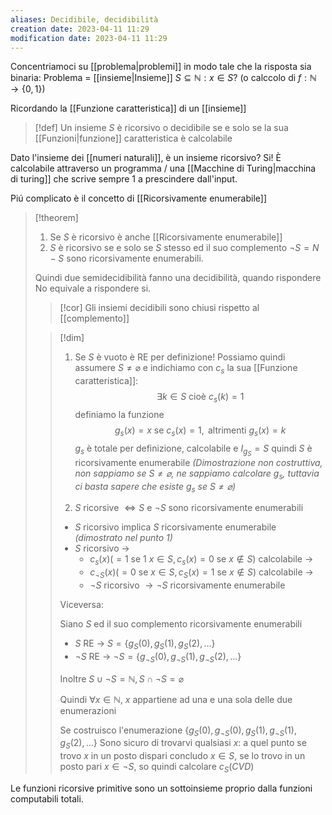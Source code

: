 ```yaml
---
aliases: Decidibile, decidibilità
creation date: 2023-04-11 11:29
modification date: 2023-04-11 11:29
---
```


Concentriamoci su [[problema|problemi]] in modo tale che la risposta sia binaria:
Problema = [[insieme|Insieme]] $S \subseteq \mathbb{N} : x \in S$?
(o calccolo di $f : \mathbb{N} \to \{ 0,1 \}$)

Ricordando la [[Funzione caratteristica]] di un [[insieme]]

> [!def]
> Un insieme $S$ è ricorsivo o decidibile se e solo se la sua [[Funzioni|funzione]] caratteristica è calcolabile

Dato l'insieme dei [[numeri naturali]], è un insieme ricorsivo?
Si! È calcolabile attraverso un programma / una [[Macchine di Turing|macchina di turing]] che scrive sempre 1 a prescindere dall'input. 

Piú complicato è il concetto di [[Ricorsivamente enumerabile]]

>[!theorem]
>1. Se $S$ è ricorsivo è anche [[Ricorsivamente enumerabile]]
>2. $S$ è ricorsivo se e solo se $S$ stesso ed il suo complemento $\neg S = N - S$ sono ricorsivamente enumerabili.
>
>Quindi due semidecidibilità fanno una decidibilità, quando rispondere No equivale a rispondere si.
>
>>[!cor]
>>Gli insiemi decidibili sono chiusi rispetto al [[complemento]]
>
>>[!dim]
>>1. Se $S$ è vuoto è RE per definizione!
>>   Possiamo quindi assumere $S \neq \varnothing$ e indichiamo con $c_{s}$ la sua [[Funzione caratteristica]]:
>>   $$ \exists k \in S  \text{ cioè } c_{s}(k) = 1$$
>>   definiamo la funzione
>>   $$ g_{s}(x) = x \text{ se } c_{s}(x) = 1, \text{ altrimenti }g_{s}(x)=k $$
>>   $g_{s}$ è totale per definizione, calcolabile e $I_{g_{S}} = S$
>>   quindi $S$ è ricorsivamente enumerabile
>>   *(Dimostrazione non costruttiva, non sappiamo se $S \neq \varnothing$, ne sappiamo calcolare $g_{s}$, tuttavia ci basta sapere che esiste $g_{s}$ se $S \neq \varnothing$)*
>>
>>2. $S$ ricorsive $\iff S$ e $\neg S$ sono ricorsivamente enumerabili
>>   - $S$ ricorsivo implica $S$ ricorsivamente enumerabile *(dimostrato nel punto 1)*
>>   - $S$ ricorsivo $\to$
>>     - $c_{s}(x) (=1 \text{ se 1 }x \in S, c_{s}(x) =0 \text{ se } x \notin S)$ calcolabile ->
>>     - $c_{\neg S}(x) (= 0 \text{ se }x \in S, c_{S}(x) = 1 \text{ se } x \notin S)$ calcolabile ->
>>     - $\neg S$ ricorsivo $\to \neg S$ ricorsivamente enumerabile
>>   
>>   Viceversa:
>>   
>>
>>
> >Siano $S$ ed il suo complemento ricorsivamente enumerabili
> >
> > 
> > - $S$ RE -> $S = \{ g_{S}(0), g_{S}(1), g_{S}(2),\dots \}$
> > - $\neg S$ RE -> $\neg S = \{ g_{\neg S}(0), g_{\neg S}(1), g_{\neg S}(2),\dots \}$
> > 
> > Inoltre $S \cup \neg S = \mathbb{N}, S \cap \neg S = \varnothing$
> > 
> > Quindi $\forall x \in \mathbb{N}$, $x$ appartiene ad una e una sola delle due enumerazioni
> > 
> > Se costruisco l'enumerazione
> > $\{ g_{S}(0), g_{\neg S}(0), g_{S}(1), g_{\neg S}(1), g_{S}(2),\dots \}$
> > Sono sicuro di trovarvi qualsiasi $x$: a quel punto se trovo $x$ in un posto dispari concludo $x \in S$, se lo trovo in un posto pari $x \in \neg S$, so quindi calcolare $c_{S}(CVD)$


Le funzioni ricorsive primitive sono un sottoinsieme proprio dalla funzioni computabili totali.